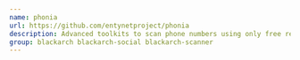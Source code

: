 ```yaml
---
name: phonia
url: https://github.com/entynetproject/phonia
description: Advanced toolkits to scan phone numbers using only free resources.
group: blackarch blackarch-social blackarch-scanner
---
```

